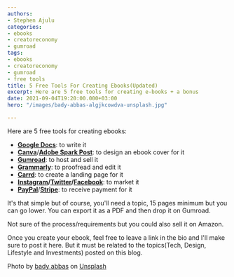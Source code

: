 ```yaml
---
authors:
- Stephen Ajulu
categories:
- ebooks
- creatoreconomy
- gumroad
tags:
- ebooks
- creatoreconomy
- gumroad
- free tools
title: 5 Free Tools For Creating Ebooks(Updated)
excerpt: Here are 5 free tools for creating e-books + a bonus
date: 2021-09-04T19:20:00.000+03:00
hero: "/images/bady-abbas-algjkcowdva-unsplash.jpg"

---
```

Here are 5 free tools for creating ebooks:

* [**Google Docs**](https://www.google.com/url?sa=t&rct=j&q=&esrc=s&source=web&cd=&cad=rja&uact=8&ved=2ahUKEwjU__3C4OXyAhUFrxoKHbwsD-oQFnoECAYQAQ&url=https%3A%2F%2Fdocs.google.com%2Fdocument%2Fu%2F0%2F&usg=AOvVaw2GSg9qEkTUoGTBtb4uwDkC): to write it
* [**Canva**](https://partner.canva.com/WDLNjM)/[**Adobe Spark Post**](https://spark.adobe.com/sp/): to design an ebook cover for it
* [**Gumroad**](https://stephenajulu.gumroad.com/l/EEnXP): to host and sell it
* [**Grammarly**](https://app.grammarly.com/): to proofread and edit it
* [**Carrd**](https://try.carrd.co/fxxsbw29): to create a landing page for it
* [**Instagram**](https://instagram.com/stephenajulu)**/**[**Twitter**](https://twitter.com/stephenajulu)**/**[**Facebook**](https://facebook.com/stephenajulu): to market it
* [**PayPal**](https://paypal.com)/[**Stripe**](https://stripe.com): to receive payment for it

It's that simple but of course, you'll need a topic, 15 pages minimum but you can go lower. You can export it as a PDF and then drop it on Gumroad.

Not sure of the process/requirements but you could also sell it on Amazon.

Once you create your ebook, feel free to leave a link in the bio and I'll make sure to post it here. But it must be related to the topics(Tech, Design, Lifestyle and Investments) posted on this blog.

Photo by [bady abbas](https://unsplash.com/@bady?utm_source=unsplash&utm_medium=referral&utm_content=creditCopyText) on [Unsplash](https://unsplash.com/s/photos/ebooks?utm_source=unsplash&utm_medium=referral&utm_content=creditCopyText)